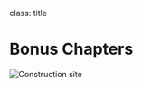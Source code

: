 
class: title

# Bonus Chapters

![Construction site](images/title-local-development-workflow-with-docker.jpg)
